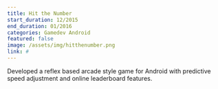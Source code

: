 ```yaml
---
title: Hit the Number
start_duration: 12/2015
end_duration: 01/2016
categories: Gamedev Android
featured: false
image: /assets/img/hitthenumber.png
link: #
---
```

Developed a reflex based arcade style game for Android with predictive speed adjustment and online leaderboard features.